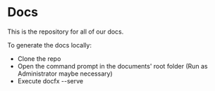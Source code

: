 # Docs

This is the repository for all of our docs.

To generate the docs locally:
* Clone the repo
* Open the command prompt in the documents' root folder (Run as Administrator maybe necessary)
* Execute docfx --serve
